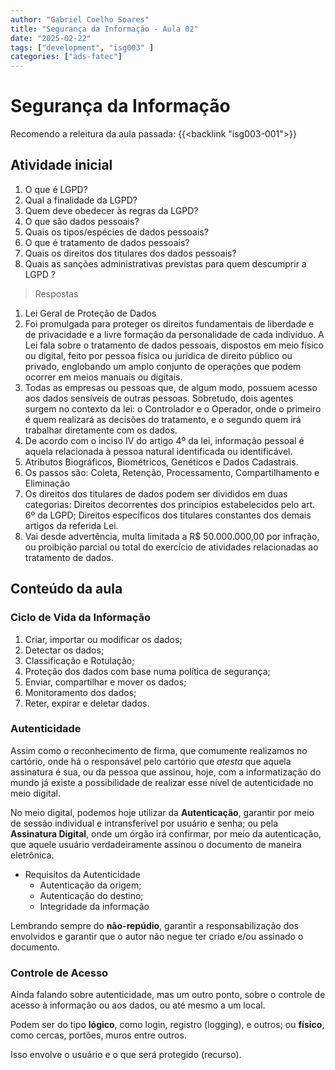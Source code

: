 ```yaml
---
author: "Gabriel Coelho Soares"
title: "Segurança da Informação - Aula 02"
date: "2025-02-22"
tags: ["development", "isg003" ]
categories: ["ads-fatec"]
---
```

# Segurança da Informação

Recomendo a releitura da aula passada: {{<backlink "isg003-001">}}

## Atividade inicial

1. O que é LGPD?
2. Qual a finalidade da LGPD?
3. Quem deve obedecer às regras da LGPD?
4. O que são dados pessoais?
5. Quais os tipos/espécies de dados pessoais?
6. O que é tratamento de dados pessoais?  
7. Quais os direitos dos titulares dos dados pessoais?
8. Quais as sanções administrativas previstas para quem descumprir a LGPD ?

> Respostas

1. Lei Geral de Proteção de Dados
2. Foi promulgada para proteger os direitos fundamentais de liberdade e
de privacidade e a livre formação da personalidade de cada indivíduo.
A Lei fala sobre o tratamento de dados pessoais, dispostos em meio físico
ou digital, feito por pessoa física ou jurídica de direito público ou privado,
englobando um amplo conjunto de operações que podem ocorrer em meios
manuais ou digitais.
3. Todas as empresas ou pessoas que, de algum modo, possuem acesso aos
dados sensíveis de outras pessoas. Sobretudo, dois agentes surgem no contexto
da lei: o Controlador e o Operador, onde o primeiro é quem realizará as
decisões do tratamento, e o segundo quem irá trabalhar diretamente com os dados.
4. De acordo com o inciso IV do artigo 4º da lei, informação pessoal é
aquela relacionada à pessoa natural identificada ou identificável.
5. Atributos Biográficos, Biométricos, Genéticos e Dados Cadastrais.
6. Os passos são: Coleta, Retenção, Processamento, Compartilhamento e
Eliminação
7. Os direitos dos titulares de dados podem ser divididos em duas categorias: Direitos decorrentes dos princípios estabelecidos pelo art. 6º da LGPD; Direitos específicos dos titulares constantes dos demais artigos da referida Lei.
8. Vai desde advertência, multa limitada a R$ 50.000.000,00 por infração,
ou proibição parcial ou total do exercício de atividades relacionadas ao
tratamento de dados.

## Conteúdo da aula

### Ciclo de Vida da Informação

1. Criar, importar ou modificar os dados;
2. Detectar os dados;
3. Classificação e Rotulação;
4. Proteção dos dados com base numa política de segurança;
5. Enviar, compartilhar e mover os dados;
6. Monitoramento dos dados;
7. Reter, expirar e deletar dados.

### Autenticidade

Assim como o reconhecimento de firma, que comumente realizamos no cartório,
onde há o responsável pelo cartório que *atesta* que aquela assinatura é
sua, ou da pessoa que assinou, hoje, com a informatização do mundo
já existe a possibilidade de realizar esse nível de autenticidade no
meio digital.

No meio digital, podemos hoje utilizar da **Autenticação**, garantir por meio
de sessão individual e intransferível por usuário e senha; ou pela **Assinatura
Digital**, onde um órgão irá confirmar, por meio da autenticação, que aquele
usuário verdadeiramente assinou o documento de maneira eletrônica.

- Requisitos da Autenticidade
  - Autenticação da origem;
  - Autenticação do destino;
  - Integridade da informação

Lembrando sempre do **não-repúdio**, garantir a responsabilização dos envolvidos
e garantir que o autor não negue ter criado e/ou assinado o documento.

### Controle de Acesso

Ainda falando sobre autenticidade, mas um outro ponto, sobre o controle
de acesso à informação ou aos dados, ou até mesmo a um local.

Podem ser do tipo **lógico**, como login, registro (logging), e outros;
ou **físico**, como cercas, portões, muros entre outros.

Isso envolve o usuário e o que será protegido (recurso).
